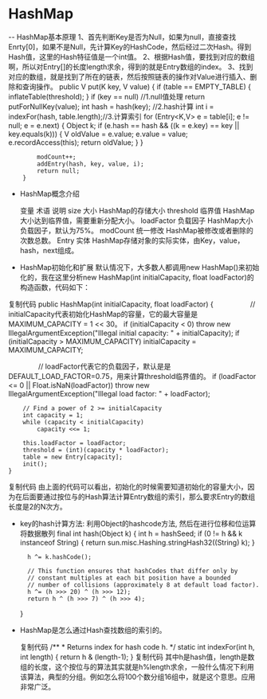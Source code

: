 # HashMap
-- HashMap基本原理
    1、首先判断Key是否为Null，如果为null，直接查找Enrty[0]，如果不是Null，先计算Key的HashCode，然后经过二次Hash。得到Hash值，这里的Hash特征值是一个int值。
    2、根据Hash值，要找到对应的数组啊，所以对Entry[]的长度length求余，得到的就是Entry数组的index。
    3、找到对应的数组，就是找到了所在的链表，然后按照链表的操作对Value进行插入、删除和查询操作。
    public V put(K key, V value) {
            if (table == EMPTY_TABLE) {
                inflateTable(threshold);
            }
            if (key == null) //1.null值处理
                return putForNullKey(value);
            int hash = hash(key); //2.hash计算
            int i = indexFor(hash, table.length);//3.计算索引
            for (Entry<K,V> e = table[i]; e != null; e = e.next) {
                Object k;
                if (e.hash == hash && ((k = e.key) == key || key.equals(k))) {
                    V oldValue = e.value;
                    e.value = value;
                    e.recordAccess(this);
                    return oldValue;
                }
            }

            modCount++;
            addEntry(hash, key, value, i);
            return null;
        }
- HashMap概念介绍

  变量	术语	说明
  size	大小	HashMap的存储大小
  threshold	临界值	HashMap大小达到临界值，需要重新分配大小。
  loadFactor	负载因子	HashMap大小负载因子，默认为75%。
  modCount	统一修改	HashMap被修改或者删除的次数总数。
  Entry	实体	HashMap存储对象的实际实体，由Key，value，hash，next组成。
- HashMap初始化和扩展
默认情况下，大多数人都调用new HashMap()来初始化的，我在这里分析new HashMap(int initialCapacity, float loadFactor)的构造函数，代码如下：

复制代码
public HashMap(int initialCapacity, float loadFactor) {
　　　　　// initialCapacity代表初始化HashMap的容量，它的最大容量是MAXIMUM_CAPACITY = 1 << 30。
        if (initialCapacity < 0)
            throw new IllegalArgumentException("Illegal initial capacity: " +
                                               initialCapacity);
        if (initialCapacity > MAXIMUM_CAPACITY)
            initialCapacity = MAXIMUM_CAPACITY;

　　　　 // loadFactor代表它的负载因子，默认是是DEFAULT_LOAD_FACTOR=0.75，用来计算threshold临界值的。
        if (loadFactor <= 0 || Float.isNaN(loadFactor))
            throw new IllegalArgumentException("Illegal load factor: " +
                                               loadFactor);

        // Find a power of 2 >= initialCapacity
        int capacity = 1;
        while (capacity < initialCapacity)
            capacity <<= 1;

        this.loadFactor = loadFactor;
        threshold = (int)(capacity * loadFactor);
        table = new Entry[capacity];
        init();
    }
复制代码
由上面的代码可以看出，初始化的时候需要知道初始化的容量大小，因为在后面要通过按位与的Hash算法计算Entry数组的索引，那么要求Entry的数组长度是2的N次方。

- key的hash计算方法: 利用Object的hashcode方法, 然后在进行位移和位运算 将数据散列
    final int hash(Object k) {
        int h = hashSeed;
        if (0 != h && k instanceof String) {
            return sun.misc.Hashing.stringHash32((String) k);
        }

        h ^= k.hashCode();

        // This function ensures that hashCodes that differ only by
        // constant multiples at each bit position have a bounded
        // number of collisions (approximately 8 at default load factor).
        h ^= (h >>> 20) ^ (h >>> 12);
        return h ^ (h >>> 7) ^ (h >>> 4);
    }

- HashMap是怎么通过Hash查找数组的索引的。

  复制代码
      /**
       * Returns index for hash code h.
       */
      static int indexFor(int h, int length) {
          return h & (length-1);
      }
  复制代码
  其中h是hash值，length是数组的长度，这个按位与的算法其实就是h%length求余，一般什么情况下利用该算法，典型的分组。例如怎么将100个数分组16组中，就是这个意思。应用非常广泛。